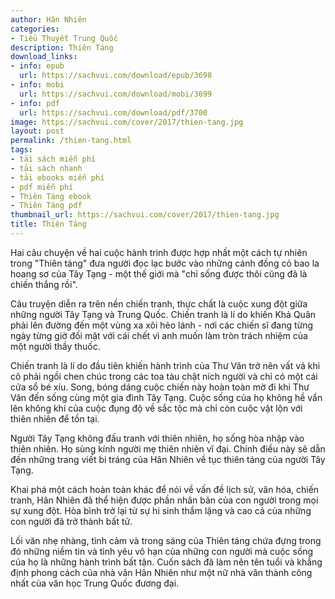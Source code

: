 ```yaml
---
author: Hân Nhiên
categories:
- Tiểu Thuyết Trung Quốc
description: Thiên Táng
download_links:
- info: epub
  url: https://sachvui.com/download/epub/3698
- info: mobi
  url: https://sachvui.com/download/mobi/3699
- info: pdf
  url: https://sachvui.com/download/pdf/3700
image: https://sachvui.com/cover/2017/thien-tang.jpg
layout: post
permalink: /thien-tang.html
tags:
- tải sách miễn phí
- tải sách nhanh
- tải ebooks miễn phí
- pdf miễn phí
- Thiên Táng ebook
- Thiên Táng pdf
thumbnail_url: https://sachvui.com/cover/2017/thien-tang.jpg
title: Thiên Táng
---
```


 <div class="item-desc text-justify"> <p>Hai câu chuyện về hai cuộc hành trình được hợp nhất một cách tự nhiên trong "Thiên táng" đưa người đọc lạc bước vào những cánh đồng cỏ bao la hoang sơ của Tây Tạng - một thế giới mà "chỉ sống được thôi cũng đã là chiến thắng rồi".</p><p>Câu truyện diễn ra trên nền chiến tranh, thực chất là cuộc xung đột giữa những người Tây Tạng và Trung Quốc. Chiến tranh là lí do khiến Khả Quân phải lên đường đến một vùng xa xôi hẻo lánh - nơi các chiến sĩ đang từng ngày từng giờ đối mặt với cái chết vì anh muốn làm tròn trách nhiệm của một người thầy thuốc.</p><p>Chiến tranh là lí do đầu tiên khiến hành trình của Thư Văn trở nên vất vả khi cô phải ngồi chen chúc trong các toa tàu chật ních người và chỉ có một cái cửa sổ bé xíu. Song, bóng dáng cuộc chiến này hoàn toàn mờ đi khi Thư Văn đến sống cùng một gia đình Tây Tạng. Cuộc sống của họ không hề vẩn lên không khí của cuộc đụng độ về sắc tộc mà chỉ còn cuộc vật lộn với thiên nhiên để tồn tại.</p><p>Người Tây Tạng không đấu tranh với thiên nhiên, họ sống hòa nhập vào thiên nhiên. Họ sùng kính người mẹ thiên nhiên vĩ đại. Chính điều này sẽ dẫn đến những trang viết bi tráng của Hân Nhiên về tục thiên táng của người Tây Tạng.</p><p>Khai phá một cách hoàn toàn khác để nói về vấn đề lịch sử, văn hóa, chiến tranh, Hân Nhiên đã thể hiện được phần nhân bản của con người trong mọi sự xung đột. Hòa bình trở lại từ sự hi sinh thầm lặng và cao cả của những con người đã trở thành bất tử.</p><p>Lối văn nhẹ nhàng, tình cảm và trong sáng của Thiên táng chứa đựng trong đó những niềm tin và tình yêu vô hạn của những con người mà cuộc sống của họ là những hành trình bất tận. Cuốn sách đã làm nên tên tuổi và khẳng định phong cách của nhà văn Hân Nhiên như một nữ nhà văn thành công nhất của văn học Trung Quốc đương đại.</p> </div>